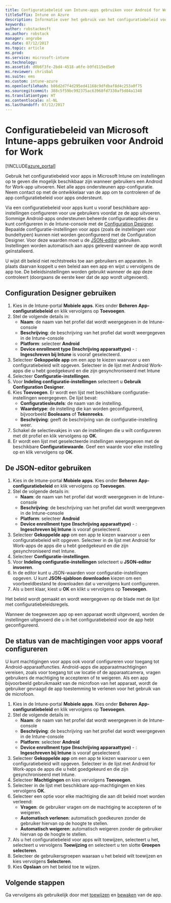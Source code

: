 ```yaml
---
title: Configuratiebeleid van Intune-apps gebruiken voor Android for Work
titleSuffix: Intune on Azure
description: Informatie over het gebruik van het configuratiebeleid voor apps om configuratiegegevens te bieden aan een Android for Work-app wanneer deze wordt uitgevoerd.
keywords: 
author: robstackmsft
ms.author: robstack
manager: angrobe
ms.date: 07/12/2017
ms.topic: article
ms.prod: 
ms.service: microsoft-intune
ms.technology: 
ms.assetid: d0b6f3fe-2bd4-4518-a6fe-b9fd115ed5e0
ms.reviewer: chrisbal
ms.suite: ems
ms.custom: intune-azure
ms.openlocfilehash: b86d2d7f4d295ed41168c9dfdbaf8d4c253a0f75
ms.sourcegitcommit: 388c5f59bc992375ac63968fd7330af5d84a1348
ms.translationtype: HT
ms.contentlocale: nl-NL
ms.lasthandoff: 07/12/2017
---
```

# <a name="how-to-use-microsoft-intune-app-configuration-policies-for-android-for-work"></a>Configuratiebeleid van Microsoft Intune-apps gebruiken voor Android for Work

[!INCLUDE[azure_portal](./includes/azure_portal.md)]

Gebruik het configuratiebeleid voor apps in Microsoft Intune om instellingen op te geven die mogelijk beschikbaar zijn wanneer gebruikers een Android for Work-app uitvoeren. Niet alle apps ondersteunen app-configuratie. Neem contact op met de ontwikkelaar van de app om te controleren of de app configuratiebeleid voor apps ondersteunt.

Via een configuratiebeleid voor apps kunt u vooraf beschikbare app-instellingen configureren voor uw gebruikers voordat ze de app uitvoeren. Sommige Android-apps ondersteunen beheerde configuratieopties die u kunt configureren in de Intune-console met de [Configuration Designer](#use-configuration-designer). Bepaalde configuratie-instellingen voor apps (zoals de instellingen voor bundeltypen) kunnen niet worden geconfigureerd met de Configuration Designer.  Voor deze waarden moet u de [JSON-editor](#use-json-editor) gebruiken.   Instellingen worden automatisch aan apps geleverd wanneer de app wordt geïnstalleerd.

U wijst dit beleid niet rechtstreeks toe aan gebruikers en apparaten. In plaats daarvan koppelt u een beleid aan een app en wijst u vervolgens de app toe. De beleidsinstellingen worden gebruikt wanneer de app deze controleert (doorgaans de eerste keer dat de app wordt uitgevoerd).

## <a name="use-configuration-designer"></a>Configuration Designer gebruiken

1. Kies in de Intune-portal **Mobiele apps**. Kies onder **Beheren** **App-configuratiebeleid** en klik vervolgens op **Toevoegen**.
2. Stel de volgende details in:
    - **Naam**: de naam van het profiel dat wordt weergegeven in de Intune-console
    - **Beschrijving**: de beschrijving van het profiel dat wordt weergegeven in de Intune-console
    - **Platform**: selecteer **Android**
    - **Device enrollment type (Inschrijving apparaattype)** - : **Ingeschreven bij Intune** is vooraf geselecteerd.
3. Selecteer **Gekoppelde app** om een app te kiezen waarvoor u een configuratiebeleid wilt opgeven.  Selecteer in de lijst met Android Work-apps die u hebt goedgekeurd en die zijn gesynchroniseerd met Intune
4. Selecteer **Configuratie-instellingen**.
5. Voor **Indeling configuratie-instellingen** selecteert u **Gebruik Configuration Designer**.
6. Kies **Toevoegen**. Er wordt een lijst met beschikbare configuratie-instellingen weergegeven. De lijst bevat:
    - **Configuratiesleutels**: de naam van de instelling.
    - **Waardetype**: de instelling die kan worden geconfigureerd, bijvoorbeeld **Booleaans** of **Tekenreeks**.
    - **Beschrijving**: geeft de beschrijving van de configuratie-instelling weer.
7. Schakel de selectievakjes in van de instellingen die u wilt configureren met dit profiel en klik vervolgens op **OK**.
8. Er wordt een lijst met geselecteerde instellingen weergegeven met de beschikbare **Configuratiewaarde**. Geef een waarde voor elke instelling op en klik vervolgens op **OK**.

## <a name="use-json-editor"></a>De JSON-editor gebruiken

1. Kies in de Intune-portal **Mobiele apps**. Kies onder **Beheren** **App-configuratiebeleid** en klik vervolgens op **Toevoegen**.
2. Stel de volgende details in:
    - **Naam**: de naam van het profiel dat wordt weergegeven in de Intune-console
    - **Beschrijving**: de beschrijving van het profiel dat wordt weergegeven in de Intune-console
    - **Platform**: selecteer **Android**
    - **Device enrollment type (Inschrijving apparaattype)** - : **Ingeschreven bij Intune** is vooraf geselecteerd.
3. Selecteer **Gekoppelde app** om een app te kiezen waarvoor u een configuratiebeleid wilt opgeven.  Selecteer in de lijst met Android for Work-apps de apps die u hebt goedgekeurd en die zijn gesynchroniseerd met Intune.
5. Selecteer **Configuratie-instellingen**.
6. Voor **Indeling configuratie-instellingen** selecteert u **JSON-editor invoeren**.
7. In de editor kunt u JSON-waarden voor configuratie-instellingen opgeven. U kunt **JSON-sjabloon downloaden** kiezen om een voorbeeldbestand te downloaden dat u vervolgens kunt configureren.
8. Als u bent klaar, kiest u **OK** en klikt u vervolgens op **Toevoegen**.

Het beleid wordt gemaakt en wordt weergegeven op de blade met de lijst met configuratiebeleidsregels.



Wanneer de toegewezen app op een apparaat wordt uitgevoerd, worden de instellingen uitgevoerd die u in het configuratiebeleid voor de app hebt geconfigureerd.

## <a name="preconfigure-permissions-grant-state-for-apps"></a>De status van de machtigingen voor apps vooraf configureren

U kunt machtigingen voor apps ook vooraf configureren voor toegang tot Android-apparaatfuncties. Android-apps die apparaatmachtigingen vereisen, zoals voor toegang tot uw locatie of de apparaatcamera, vragen gebruikers de machtiging te accepteren of te weigeren. Als een app bijvoorbeeld gebruikmaakt van de microfoon van het apparaat, wordt de gebruiker gevraagd de app toestemming te verlenen voor het gebruik van de microfoon.

1. Kies in de Intune-portal **Mobiele apps**. Kies onder **Beheren** **App-configuratiebeleid** en klik vervolgens op **Toevoegen**.
2. Stel de volgende details in:
    - **Naam**: de naam van het profiel dat wordt weergegeven in de Intune-console
    - **Beschrijving**: de beschrijving van het profiel dat wordt weergegeven in de Intune-console
    - **Platform**: selecteer **Android**
    - **Device enrollment type (Inschrijving apparaattype)** - : **Ingeschreven bij Intune** is vooraf geselecteerd.
3. Selecteer **Gekoppelde app** om een app te kiezen waarvoor u een configuratiebeleid wilt opgeven.  Selecteer in de lijst met Android for Work-apps de apps die u hebt goedgekeurd en die zijn gesynchroniseerd met Intune.
5. Selecteer **Machtigingen** en kies vervolgens **Toevoegen**.
6. Selecteer in de lijst met beschikbare app-machtigingen en kies vervolgens **OK**.
7. Selecteer een optie voor elke machtiging die aan dit beleid moet worden verleend:
    - **Vragen**: de gebruiker vragen om de machtiging te accepteren of te weigeren.
    - **Automatisch verlenen**: automatisch goedkeuren zonder de gebruiker hiervan op de hoogte te stellen.
    - **Automatisch weigeren**: automatisch weigeren zonder de gebruiker hiervan op de hoogte te stellen.
8. Als u het configuratiebeleid voor apps wilt toewijzen, selecteert u het, selecteert u vervolgens **Toewijzing** en selecteert u ten slotte **Groepen selecteren**.
9. Selecteer de gebruikersgroepen waaraan u het beleid wilt toewijzen en kies vervolgens **Selecteren**.
10. Kies **Opslaan** om het beleid toe te wijzen.

## <a name="next-steps"></a>Volgende stappen

Ga vervolgens als gebruikelijk door met [toewijzen](apps-deploy.md) en [bewaken](apps-monitor.md) van de app.

